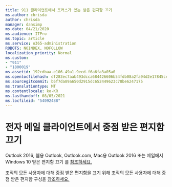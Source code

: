 ```yaml
---
title: 911 클라이언트에서 포커스가 있는 받은 편지함 끄기
ms.author: chrisda
author: chrisda
manager: dansimp
ms.date: 04/21/2020
ms.audience: ITPro
ms.topic: article
ms.service: o365-administration
ROBOTS: NOINDEX, NOFOLLOW
localization_priority: Normal
ms.custom:
- "911"
- "1800019"
ms.assetid: 192cdbaa-e106-49a1-9ecd-f6a6fa3a05a0
ms.openlocfilehash: df283ec7aab493dcca684426606b54fdb08a2fa94d2e17845cefc028ed4407c5
ms.sourcegitcommit: b5f7da89a650d2915dc652449623c78be6247175
ms.translationtype: MT
ms.contentlocale: ko-KR
ms.lasthandoff: 08/05/2021
ms.locfileid: "54092488"
---
```

# <a name="turn-off-focused-inbox-in-email-clients"></a>전자 메일 클라이언트에서 중점 받은 편지함 끄기

Outlook 2016, 웹용 Outlook, Outlook.com, Mac용 Outlook 2016 또는 메일에서 Windows 10 받은 편지함 끄기 를 [참조하세요.](https://support.office.com/article/f714d94d-9e63-4217-9ccb-6cb2986aa1b2.aspx)

조직의 모든 사용자에 대해 중점 받은 편지함을 끄기 위해 조직의 모든 사용자에 대해 중점 받은 편지함 구성을 [참조하세요.](https://docs.microsoft.com/microsoft-365/admin/setup/configure-focused-inbox)

